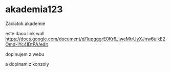 # akademia123

Zaciatok akademie


este daco link wall https://docs.google.com/document/d/1upgggrE0Kr6_jweMtrUyXJnw6uikE2Omd-iYc4IDtPA/edit

doplnujem z webu




a doplnam z konzoly
